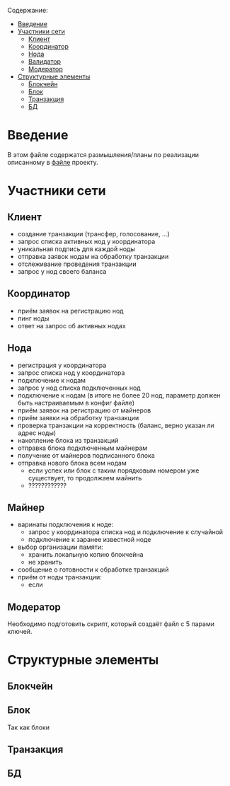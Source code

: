 Содержание:
- [Введение](#введение)
- [Участники сети](#участники-сети)
  - [Клиент](#клиент)
  - [Координатор](#координатор)
  - [Нода](#нода)
  - [Валидатор](#валидатор)
  - [Модератор](#модератор)
- [Структурные элементы](#структурные-элементы)
  - [Блокчейн](#блокчейн)
  - [Блок](#блок)
  - [Транзакция](#транзакция)
  - [БД](#БД)
 
 
# Введение
 
В этом файле содержатся размышления/планы по реализации описанному в [файле](https://github.com/Overseven/blockchain/blob/develop/docs/description.md) проекту.
 
# Участники сети
 
## Клиент
- создание транзакции (трансфер, голосование, ...)
- запрос списка активных нод у координатора
- уникальная подпись для каждой ноды
- отправка заявок нодам на обработку транзакции
- отслеживание проведения транзакции
- запрос у нод своего баланса

## Координатор
- приём заявок на регистрацию нод
- пинг ноды
- ответ на запрос об активных нодах

## Нода
- регистрация у координатора
- запрос списка нод у координатора
- подключение к нодам
- запрос у нод списка подключенных нод
- подключение к нодам (в итоге не более 20 нод, параметр должен быть настраиваемым в конфиг файле)
- приём заявок на регистрацию от майнеров
- приём заявки на обработку транзакции
- проверка транзакции на корректность (баланс, верно указан ли адрес ноды)
- накопление блока из транзакций
- отправка блока подключенным майнерам
- получение от майнеров подписанного блока
- отправка нового блока всем нодам
  - если успех или блок с таким порядковым номером уже существует, то продолжаем майнить
  - ????????????


## Майнер
- варинаты подключения к ноде:
  - запрос у координатора списка нод и подключение к случайной
  - подключение к заранее известной ноде
- выбор организации памяти:
  - хранить локальную копию блокчейна
  - не хранить
- сообщение о готовности к обработке транзакций
- приём от ноды транзакции:
  - если 


## Модератор
Необходимо подготовить скрипт, который создаёт файл с 5 парами ключей.

 
# Структурные элементы
 
## Блокчейн

## Блок
Так как блоки 
## Транзакция
## БД

